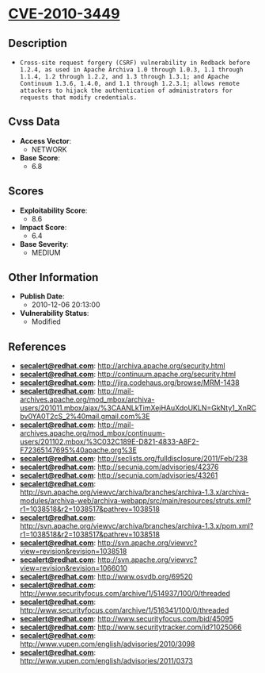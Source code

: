 
# [CVE-2010-3449](https://cve.mitre.org/cgi-bin/cvename.cgi?name=CVE-2010-3449)

## Description

- `Cross-site request forgery (CSRF) vulnerability in Redback before 1.2.4, as used in Apache Archiva 1.0 through 1.0.3, 1.1 through 1.1.4, 1.2 through 1.2.2, and 1.3 through 1.3.1; and Apache Continuum 1.3.6, 1.4.0, and 1.1 through 1.2.3.1; allows remote attackers to hijack the authentication of administrators for requests that modify credentials.`

## Cvss Data

- **Access Vector**:
  - NETWORK
- **Base Score**:
  - 6.8

## Scores

- **Exploitability Score**:
  - 8.6
- **Impact Score**:
  - 6.4
- **Base Severity**:
  - MEDIUM

## Other Information

- **Publish Date**:
  - 2010-12-06 20:13:00
- **Vulnerability Status**:
  - Modified

## References

- **secalert@redhat.com**: http://archiva.apache.org/security.html
- **secalert@redhat.com**: http://continuum.apache.org/security.html
- **secalert@redhat.com**: http://jira.codehaus.org/browse/MRM-1438
- **secalert@redhat.com**: http://mail-archives.apache.org/mod_mbox/archiva-users/201011.mbox/ajax/%3CAANLkTimXejHAuXdoUKLN=GkNty1_XnRCbv0YA0T2cS_2%40mail.gmail.com%3E
- **secalert@redhat.com**: http://mail-archives.apache.org/mod_mbox/continuum-users/201102.mbox/%3C032C189E-D821-4833-A8F2-F72365147695%40apache.org%3E
- **secalert@redhat.com**: http://seclists.org/fulldisclosure/2011/Feb/238
- **secalert@redhat.com**: http://secunia.com/advisories/42376
- **secalert@redhat.com**: http://secunia.com/advisories/43261
- **secalert@redhat.com**: http://svn.apache.org/viewvc/archiva/branches/archiva-1.3.x/archiva-modules/archiva-web/archiva-webapp/src/main/resources/struts.xml?r1=1038518&r2=1038517&pathrev=1038518
- **secalert@redhat.com**: http://svn.apache.org/viewvc/archiva/branches/archiva-1.3.x/pom.xml?r1=1038518&r2=1038517&pathrev=1038518
- **secalert@redhat.com**: http://svn.apache.org/viewvc?view=revision&revision=1038518
- **secalert@redhat.com**: http://svn.apache.org/viewvc?view=revision&revision=1066010
- **secalert@redhat.com**: http://www.osvdb.org/69520
- **secalert@redhat.com**: http://www.securityfocus.com/archive/1/514937/100/0/threaded
- **secalert@redhat.com**: http://www.securityfocus.com/archive/1/516341/100/0/threaded
- **secalert@redhat.com**: http://www.securityfocus.com/bid/45095
- **secalert@redhat.com**: http://www.securitytracker.com/id?1025066
- **secalert@redhat.com**: http://www.vupen.com/english/advisories/2010/3098
- **secalert@redhat.com**: http://www.vupen.com/english/advisories/2011/0373
